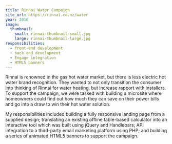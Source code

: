 ```yaml
---
title: Rinnai Water Campaign
site_url: https://rinnai.co.nz/water
year: 2016
image:
  thumbnail:
    small: rinnai-thumbnail-small.jpg
    large: rinnai-thumbnail-large.jpg
responsibilities:
  - front-end development
  - back-end development
  - Engage integration
  - HTML5 banners
---
```


Rinnai is renowned in the gas hot water market, but there is less electric hot water brand recognition. They wanted to not only transition the consumer into thinking of Rinnai for water heating, but increase rapport with installers. To support the campaign, we were tasked with building a microsite where homeowners could find out how much they can save on their power bills and go into a draw to win their hot water solution.

My responsibilities included building a fully responsive landing page from a supplied design; translating an existing offline table-based calculator into an interactive tool which was built using jQuery and Handlebars; API integration to a third-party email marketing platform using PHP; and building a series of animated HTML5 banners to support the campaign.